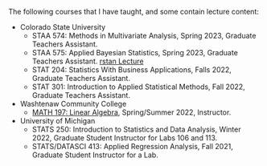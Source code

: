 The following courses that I have taught, and some contain lecture content:
- Colorado State University
  - STAA 574: Methods in Multivariate Analysis, Spring 2023, Graduate Teachers Assistant.
  - STAA 575: Applied Bayesian Statistics, Spring 2023, Graduate Teachers Assistant. [rstan Lecture](https://brodyee.github.io/Courses/guestLecs/stanLec.html)
  - STAT 204: Statistics With Business Applications, Falls 2022, Graduate Teachers Assistant.
  - STAT 301: Introduction to Applied Statistical Methods, Fall 2022, Graduate Teachers Assistant.
- Washtenaw Community College
  - [MATH 197: Linear Algebra](https://brodyee.github.io/Courses/LinearAlgebra), Spring/Summer 2022, Instructor.
- University of Michigan
  - STATS 250: Introduction to Statistics and Data Analysis, Winter 2022, Graduate Student Instructor for Labs 106 and 113.
  - STATS/DATASCI 413: Applied Regression Analysis, Fall 2021, Graduate Student Instructor for a Lab.

